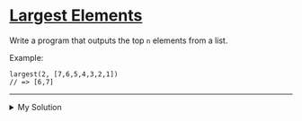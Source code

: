 # [Largest Elements](https://www.codewars.com/kata/53d32bea2f2a21f666000256)

Write a program that outputs the top `n` elements from a list.

Example:

    largest(2, [7,6,5,4,3,2,1])
    // => [6,7]

---

<details><summary>My Solution</summary>

```js
function largest(n, array) {
  if (n === 0) return [];

  return array.sort((a, b) => a - b).slice(-n);
}
```

</details>
